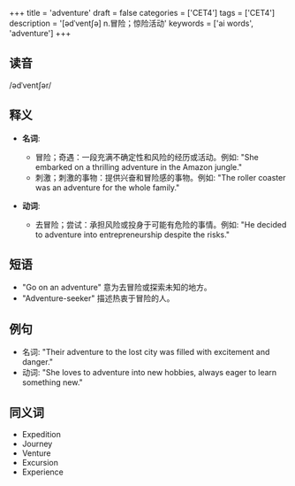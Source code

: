 +++
title = 'adventure'
draft = false
categories = ['CET4']
tags = ['CET4']
description = '[ədˈvent∫ə] n.冒险；惊险活动'
keywords = ['ai words', 'adventure']
+++

## 读音
/ədˈventʃər/

## 释义
- **名词**:
  - 冒险；奇遇：一段充满不确定性和风险的经历或活动。例如: "She embarked on a thrilling adventure in the Amazon jungle."
  - 刺激；刺激的事物：提供兴奋和冒险感的事物。例如: "The roller coaster was an adventure for the whole family."
  
- **动词**:
  - 去冒险；尝试：承担风险或投身于可能有危险的事情。例如: "He decided to adventure into entrepreneurship despite the risks."

## 短语
- "Go on an adventure" 意为去冒险或探索未知的地方。
- "Adventure-seeker" 描述热衷于冒险的人。

## 例句
- 名词: "Their adventure to the lost city was filled with excitement and danger."
- 动词: "She loves to adventure into new hobbies, always eager to learn something new."

## 同义词
- Expedition
- Journey
- Venture
- Excursion
- Experience

